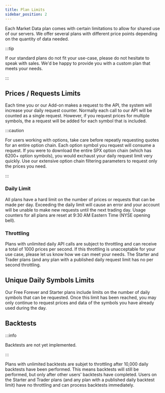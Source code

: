 ```yaml
---
title: Plan Limits
sidebar_position: 2
---
```


Each Market Data plan comes with certain limitations to allow for shared use of our servers. We offer several plans with different price points depending on the quantity of data needed.

:::tip

If our standard plans do not fit your use-case, please do not hesitate to speak with sales. We'd be happy to provide you with a custom plan that meets your needs.

:::

## Prices / Requests Limits

Each time you or our Add-on makes a request to the API, the system will increase your daily request counter. Normally each call to our API will be counted as a single request. However, if you request prices for multiple symbols, the a request will be added for each symbol that is included.

:::caution

For users working with options, take care before repeatly requesting quotes for an entire option chain. Each option symbol you request will consume a request. If you were to download the entire SPX option chain (which has 6200+ option symbols), you would exchaust your daily request limit very quickly. Use our extensive option chain filtering parameters to request only the prices you need.

:::

### Daily Limit

All plans have a hard limit on the number of prices or requests that can be made per day. Exceeding the daily limit will cause an error and your account will be unable to make new requests until the next trading day. Usage counters for all plans are reset at 9:30 AM Eastern Time (NYSE opening bell).

### Throttling

Plans with unlimited daily API calls are subject to throttling and can receive a total of 1000 prices per second. If this throttling is unacceptable for your use case, please let us know how we can meet your needs. The Starter and Trader plans (and any plan with a published daily request limit has no per second throttling.

## Unique Daily Symbols Limits

Our Free Forever and Starter plans include limits on the number of daily symbols that can be requested. Once this limit has been reached, you may only continue to request prices and data of the symbols you have already used during the day. 

## Backtests

:::info

Backtests are not yet implemented.

:::

Plans with unlimited backtests are subjet to throttling after 10,000 daily backtests have been performed. This means backtests will still be performed, but only after other users' backtests have completed. Users on the Starter and Trader plans (and any plan with a published daily backtest limit) have no throttling and can process backtests immediately.
